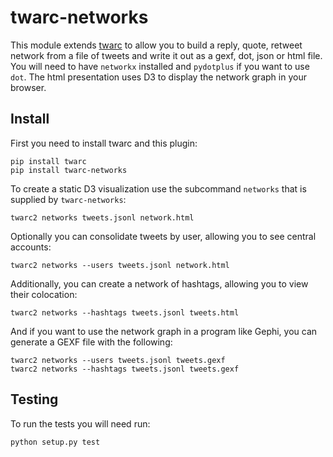 # twarc-networks

This module extends [twarc](https://github.com/docnow/twarc) to allow you to build a reply, quote, retweet network from a file of tweets and write it out as a gexf, dot, json or  html file. You will need to have `networkx` installed and `pydotplus` if you want to use `dot`. The html presentation uses D3 to display the network graph in your browser.

## Install

First you need to install twarc and this plugin:
```
pip install twarc
pip install twarc-networks
```
To create a static D3 visualization use the subcommand `networks` that is supplied by `twarc-networks`:
```
twarc2 networks tweets.jsonl network.html
```
Optionally you can consolidate tweets by user, allowing you to see central accounts:
```
twarc2 networks --users tweets.jsonl network.html
```
Additionally, you can create a network of hashtags, allowing you to view their colocation:
```
twarc2 networks --hashtags tweets.jsonl tweets.html
```
And if you want to use the network graph in a program like Gephi, you can generate a GEXF file with the following:
```
twarc2 networks --users tweets.jsonl tweets.gexf
twarc2 networks --hashtags tweets.jsonl tweets.gexf
```
## Testing

To run the tests you will need run:
```
python setup.py test
```
